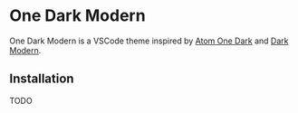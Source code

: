 # One Dark Modern

One Dark Modern is a VSCode theme inspired by [Atom One Dark](https://github.com/atom/one-dark-syntax) and [Dark Modern](https://github.com/microsoft/vscode/blob/main/extensions/theme-defaults/themes/dark_modern.json).

## Installation
TODO
